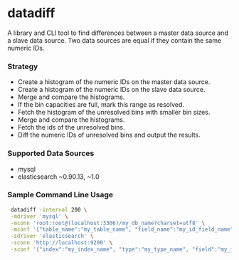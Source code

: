 # datadiff
A library and CLI tool to find differences between a master data source and a slave data source. Two data sources are equal if they contain the same numeric IDs. 

### Strategy
 - Create a histogram of the numeric IDs on the master data source.
 - Create a histogram of the numeric IDs on the slave data source.
 - Merge and compare the histograms.
 - If the bin capacities are full, mark this range as resolved.
 - Fetch the histogram of the unresolved bins with smaller bin sizes.
 - Merge and compare the histograms.
 - Fetch the ids of the unresolved bins.
 - Diff the numeric IDs of unresolved bins and output the results.

### Supported Data Sources
  - mysql
  - elasticsearch ~0.90.13, ~1.0

### Sample Command Line Usage
```bash
 datadiff -interval 200 \
 -mdriver 'mysql' \
 -mconn 'root:root@(localhost:3306)/my_db_name?charset=utf8' \
 -mconf '{"table_name":"my_table_name", "field_name":"my_id_field_name"}' \
 -sdriver 'elasticsearch' \
 -sconn 'http://localhost:9200' \
 -sconf '{"index":"my_index_name", "type":"my_type_name", "field":"my_id_field_path"}'
 ```